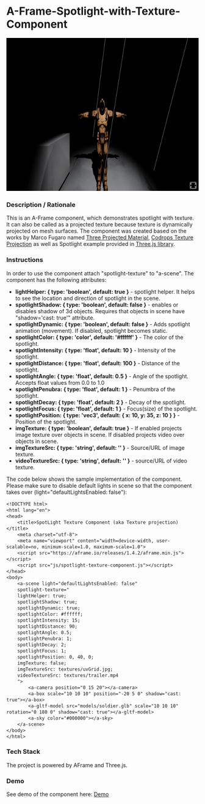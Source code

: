 # A-Frame-Spotlight-with-Texture-Component
<img src="img/screenshot.gif" title="Video screen capture" alt="Video screen capture" height="400">

### **Description / Rationale**
This is an A-Frame component, which demonstrates spotlight with texture. It can also be called as a projected texture because texture is dynamically projected on mesh surfaces. The component was created based on the works by Marco Fugaro named <a href="https://github.com/marcofugaro/three-projected-material">Three Projected Material</a>, <a href="https://github.com/marcofugaro/codrops-texture-projection">Codrops Texture Projection</a> as well as Spotlight example provided in <a href="https://threejs.org/examples/#webgl_lights_spotlight">Three.js library</a>.     

### **Instructions**
In order to use the component attach "spotlight-texture" to "a-scene". The component has the following attributes: 
* <b>lightHelper: { type: 'boolean', default: true }</b> - spotlight helper. It helps to see the location and direction of spotlight in the scene.
* <b>spotlightShadow: { type: 'boolean', default: false }</b> - enables or disables shadow of 3d objects. Requires that objects in scene have "shadow='cast: true'" attribute.
* <b>spotlightDynamic: { type: 'boolean', default: false }</b> - Adds spotlight animation (movement). If disabled, spotlight becomes static. 
* <b>spotlightColor: { type: 'color', default: '#ffffff' }</b> - The color of the spotlight.
* <b>spotlightIntensity: { type: 'float', default: 10 }</b> - Intensity of the spotlight.
* <b>spotlightDistance: { type: 'float', default: 100 }</b> - Distance of the spotlight.
* <b>spotlightAngle: { type: 'float', default: 0.5 }</b> - Angle of the spotlight. Accepts float values from 0.0 to 1.0
* <b>spotlightPenubra: { type: 'float', default: 1 }</b> - Penumbra of the spotlight.
* <b>spotlightDecay: { type: 'float', default: 2 }</b> - Decay of the spotlight.
* <b>spotlightFocus: { type: 'float', default: 1 }</b> - Focus(size) of the spotlight.
* <b>spotlightPosition: { type: 'vec3', default: { x: 10, y: 35, z: 10 } }</b> - Position of the spotlight.
* <b>imgTexture: { type: 'boolean', default: true }</b> - If enabled projects image texture over objects in scene. If disabled projects video over objects in scene. 
* <b>imgTextureSrc: { type: 'string', default: '' }</b> - Source/URL of image texture.
* <b>videoTextureSrc: { type: 'string', default: '' }</b> - source/URL of video texture.

The code below shows the sample implementation of the component. Please make sure to disable default lights in scene so that the component takes over (light="defaultLightsEnabled: false"):
```
<!DOCTYPE html>
<html lang="en">
<head>
    <title>SpotLight Texture Component (aka Texture projection)</title>
    <meta charset="utf-8">
    <meta name="viewport" content="width=device-width, user-scalable=no, minimum-scale=1.0, maximum-scale=1.0">
    <script src="https://aframe.io/releases/1.4.2/aframe.min.js"></script>
    <script src="js/spotlight-texture-component.js"></script>
</head>
<body>
    <a-scene light="defaultLightsEnabled: false" 
    spotlight-texture="
    lightHelper: true; 
    spotlightShadow: true; 
    spotlightDynamic: true;
    spotlightColor: #ffffff;
    spotlightIntensity: 15;
    spotlightDistance: 90;
    spotlightAngle: 0.5;
    spotlightPenubra: 1;
    spotlightDecay: 2;
    spotlightFocus: 1;
    spotlightPosition: 0, 40, 0;
    imgTexture: false;
    imgTextureSrc: textures/uvGrid.jpg;
    videoTextureSrc: textures/trailer.mp4
    ">
        <a-camera position="0 15 20"></a-camera>
        <a-box scale="10 10 10" position="-20 5 0" shadow="cast: true"></a-box>
        <a-gltf-model src="models/soldier.glb" scale="10 10 10" rotation="0 180 0" shadow="cast: true"></a-gltf-model>
        <a-sky color="#000000"></a-sky>
    </a-scene>
</body>
</html>
```

### **Tech Stack**
The project is powered by AFrame and Three.js. 

### **Demo**
See demo of the component here: [Demo](https://volumetric-vid.glitch.me/)
